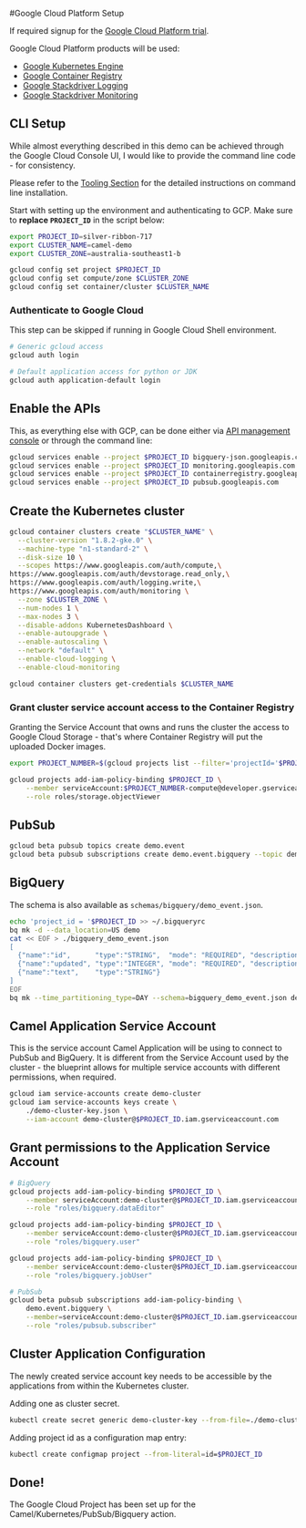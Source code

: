 #Google Cloud Platform Setup

If required signup for the [Google Cloud Platform trial](https://cloud.google.com/free/). 

Google Cloud Platform products will be used:

* [Google Kubernetes Engine](https://cloud.google.com/kubernetes-engine/)
* [Google Container Registry](https://cloud.google.com/container-registry/)
* [Google Stackdriver Logging](https://cloud.google.com/logging/)
* [Google Stackdriver Monitoring](https://cloud.google.com/monitoring/)


## CLI Setup

While almost everything described in this demo can be achieved through the Google Cloud Console UI, I would like to provide the command line code - for consistency.

Please refer to the [Tooling Section](02_toolstack_required.md) for the detailed instructions on command line installation.

Start with setting up the environment and authenticating to GCP. Make sure to **replace `PROJECT_ID`** in the script below:

```bash
export PROJECT_ID=silver-ribbon-717
export CLUSTER_NAME=camel-demo
export CLUSTER_ZONE=australia-southeast1-b

gcloud config set project $PROJECT_ID
gcloud config set compute/zone $CLUSTER_ZONE
gcloud config set container/cluster $CLUSTER_NAME
```

### Authenticate to Google Cloud

This step can be skipped if running in Google Cloud Shell environment.

```bash
# Generic gcloud access
gcloud auth login

# Default application access for python or JDK
gcloud auth application-default login
```

## Enable the APIs

This, as everything else with GCP, can be done either via [API management console](https://console.cloud.google.com/apis/library) or through the command line:

```bash
gcloud services enable --project $PROJECT_ID bigquery-json.googleapis.com
gcloud services enable --project $PROJECT_ID monitoring.googleapis.com
gcloud services enable --project $PROJECT_ID containerregistry.googleapis.com
gcloud services enable --project $PROJECT_ID pubsub.googleapis.com
```

## Create the Kubernetes cluster

```bash
gcloud container clusters create "$CLUSTER_NAME" \
  --cluster-version "1.8.2-gke.0" \
  --machine-type "n1-standard-2" \
  --disk-size 10 \
  --scopes https://www.googleapis.com/auth/compute,\
https://www.googleapis.com/auth/devstorage.read_only,\
https://www.googleapis.com/auth/logging.write,\
https://www.googleapis.com/auth/monitoring \
  --zone $CLUSTER_ZONE \
  --num-nodes 1 \
  --max-nodes 3 \
  --disable-addons KubernetesDashboard \
  --enable-autoupgrade \
  --enable-autoscaling \
  --network "default" \
  --enable-cloud-logging \
  --enable-cloud-monitoring

gcloud container clusters get-credentials $CLUSTER_NAME
```

### Grant cluster service account access to the Container Registry

Granting the Service Account that owns and runs the cluster the access to Google Cloud Storage - that's where Container Registry will put the uploaded Docker images.

```bash
export PROJECT_NUMBER=$(gcloud projects list --filter='projectId='$PROJECT_ID --format='value(projectNumber)')

gcloud projects add-iam-policy-binding $PROJECT_ID \
    --member serviceAccount:$PROJECT_NUMBER-compute@developer.gserviceaccount.com \
    --role roles/storage.objectViewer
```



## PubSub

```bash
gcloud beta pubsub topics create demo.event
gcloud beta pubsub subscriptions create demo.event.bigquery --topic demo.event --ack-deadline 60
```



## BigQuery

The schema is also available as `schemas/bigquery/demo_event.json`. 

```bash
echo 'project_id = '$PROJECT_ID >> ~/.bigqueryrc
bq mk -d --data_location=US demo
cat << EOF > ./bigquery_demo_event.json
[
  {"name":"id",      "type":"STRING",  "mode": "REQUIRED", "description": "Unique Correlation ID"},
  {"name":"updated", "type":"INTEGER", "mode": "REQUIRED", "description": "Timestamp in milliseconds"},
  {"name":"text",    "type":"STRING"}
]
EOF
bq mk --time_partitioning_type=DAY --schema=bigquery_demo_event.json demo.demo_event
```



## Camel Application Service Account

This is the service account Camel Application will be using to connect to PubSub and BigQuery. It is different from the Service Account used by the cluster - the blueprint allows for multiple service accounts with different permissions, when required.

```bash
gcloud iam service-accounts create demo-cluster
gcloud iam service-accounts keys create \
    ./demo-cluster-key.json \
    --iam-account demo-cluster@$PROJECT_ID.iam.gserviceaccount.com
```



## Grant permissions to the Application Service Account

```bash
# BigQuery
gcloud projects add-iam-policy-binding $PROJECT_ID \
    --member serviceAccount:demo-cluster@$PROJECT_ID.iam.gserviceaccount.com \
    --role "roles/bigquery.dataEditor"

gcloud projects add-iam-policy-binding $PROJECT_ID \
    --member serviceAccount:demo-cluster@$PROJECT_ID.iam.gserviceaccount.com \
    --role "roles/bigquery.user"

gcloud projects add-iam-policy-binding $PROJECT_ID \
    --member serviceAccount:demo-cluster@$PROJECT_ID.iam.gserviceaccount.com \
    --role "roles/bigquery.jobUser"

# PubSub
gcloud beta pubsub subscriptions add-iam-policy-binding \
    demo.event.bigquery \
    --member=serviceAccount:demo-cluster@$PROJECT_ID.iam.gserviceaccount.com \
    --role "roles/pubsub.subscriber"
```



## Cluster Application Configuration

The newly created service account key needs to be accessible by the applications from within the Kubernetes cluster. 

Adding one as cluster secret.

```bash
kubectl create secret generic demo-cluster-key --from-file=./demo-cluster-key.json
```

Adding project id as a configuration map entry:

```bash
kubectl create configmap project --from-literal=id=$PROJECT_ID
```



## Done!

The Google Cloud Project has been set up for the Camel/Kubernetes/PubSub/Bigquery action.